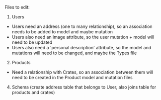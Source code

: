 Files to edit:
1. Users
  - Users need an address (one to many relationship), so an association needs to be added to model and maybe mutation
  - Users also need an image attribute, so the user mutation + model will need to be updated
  - Users also need a 'personal description' attribute, so the model and mutations will need to be changed, and maybe the Types file

2. Products
  - Need a relationship with Crates, so an association between them will need to be created in the Product model and mutation files


4. Schema (create address table that belongs to User, also joins table for products and crates)
